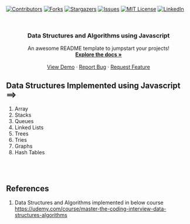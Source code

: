 <div id="top"></div>

[![Contributors][contributors-shield]][contributors-url]
[![Forks][forks-shield]][forks-url]
[![Stargazers][stars-shield]][stars-url]
[![Issues][issues-shield]][issues-url]
[![MIT License][license-shield]][license-url]
[![LinkedIn][linkedin-shield]][linkedin-url]



<!-- PROJECT LOGO -->
<br />
<div align="center">
 

  <h3 align="center">Data Structures and Algorithms using Javascript </h3>

  <p align="center">
    An awesome README template to jumpstart your projects!
    <br />
    <a href="https://github.com/gopigoppu/data-structures-and-algorithms-javascript"><strong>Explore the docs »</strong></a>
    <br />
    <br />
    <a href="https://github.com/gopigoppu/data-structures-and-algorithms-javascript">View Demo</a>
    ·
    <a href="https://github.com/gopigoppu/data-structures-and-algorithms-javascript/issues">Report Bug</a>
    ·
    <a href="https://github.com/gopigoppu/data-structures-and-algorithms-javascript/issues">Request Feature</a>
  </p>
</div>

## Data Structures Implemented using Javascript ==>

1. Array
2. Stacks
3. Queues
4. Linked Lists
5. Trees
6. Tries
7. Graphs
8. Hash Tables


<br />
<br />

## References

1. Data Structures and Algorithms implemented in below course
https://udemy.com/course/master-the-coding-interview-data-structures-algorithms

<!-- MARKDOWN LINKS & IMAGES -->
<!-- https://www.markdownguide.org/basic-syntax/#reference-style-links -->
[contributors-shield]: https://img.shields.io/github/contributors/gopigoppu/data-structures-and-algorithms-javascript.svg?style=for-the-badge
[contributors-url]: https://github.com/gopigoppu/data-structures-and-algorithms-javascript/graphs/contributors
[forks-shield]: https://img.shields.io/github/forks/gopigoppu/data-structures-and-algorithms-javascript.svg?style=for-the-badge
[forks-url]: https://github.com/gopigoppu/data-structures-and-algorithms-javascript/network/members
[stars-shield]: https://img.shields.io/github/stars/gopigoppu/data-structures-and-algorithms-javascript.svg?style=for-the-badge
[stars-url]: https://github.com/gopigoppu/data-structures-and-algorithms-javascript/stargazers
[issues-shield]: https://img.shields.io/github/issues/gopigoppu/data-structures-and-algorithms-javascript.svg?style=for-the-badge
[issues-url]: https://github.com/gopigoppu/data-structures-and-algorithms-javascript/issues
[license-shield]: https://img.shields.io/github/license/gopigoppu/data-structures-and-algorithms-javascript.svg?style=for-the-badge
[license-url]: https://github.com/gopigoppu/data-structures-and-algorithms-javascript/blob/master/LICENSE.txt
[linkedin-shield]: https://img.shields.io/badge/-LinkedIn-black.svg?style=for-the-badge&logo=linkedin&colorB=555
[linkedin-url]: https://linkedin.com/in/gopigoppu
